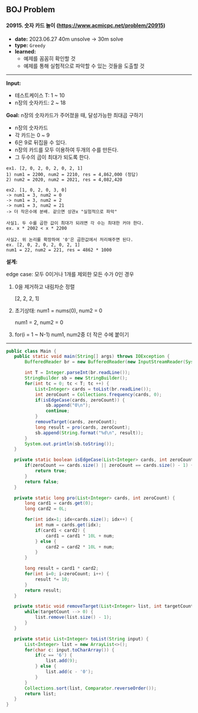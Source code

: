 ## BOJ Problem

#### 20915. 숫자 카드 놀이 (https://www.acmicpc.net/problem/20915)

- **date:** 2023.06.27 40m unsolve -> 30m solve
- **type:** `Greedy`
- **learned:** 
  - 예제를 꼼꼼히 확인할 것
  - 예제를 통해 실험적으로 파악할 수 있는 것들을 도출할 것

---

**Input:** 

- 테스트케이스 T: 1 ~ 10
- n장의 숫자카드: 2 ~ 18

**Goal:** n장의 숫자카드가 주어졌을 때, 달성가능한 최대곱 구하기

- n장의 숫자카드
- 각 카드는 0 ~ 9
- 6은 9로 뒤집을 수 있다.
- n장의 카드를 모두 이용하여 두개의 수를 만든다.
- 그 두수의 곱이 최대가 되도록 한다.


```
ex1. [2, 0, 2, 0, 2, 0, 2, 1]
1) num1 = 2200, num2 = 2210, res = 4,862,000 (정답)
2) num2 = 2020, num2 = 2021, res = 4,082,420

ex2. [1, 0, 2, 0, 3, 0]
-> num1 = 3, num2 = 0
-> num1 = 3, num2 = 2
-> num1 = 3, num2 = 21
-> 더 작은수에 분배. 같으면 상관x "실험적으로 파악"
```


```
사실1. 두 수를 곱한 값이 최대가 되려면 각 수는 최대한 커야 한다.
ex. x * 2002 < x * 2200

사실2. 위 논리를 확장하여 '0'은 곱한값에서 처리해주면 된다.
ex. [2, 0, 2, 0, 2, 0, 2, 1]
num1 = 22, num2 = 221, res = 4862 * 1000
```



**설계:**

edge case: 모두 0이거나 1개를 제외한 모든 수가 0인 경우

1. 0을 제거하고 내림차순 정렬

   [2, 2, 2, 1]

2. 초기상태: num1 = nums(0), num2 = 0

   num1 = 2, num2 = 0

3. for(i = 1 ~ N-1) num1, num2중 더 작은 수에 붙이기

---

 ```java
public class Main {
    public static void main(String[] args) throws IOException {
        BufferedReader br = new BufferedReader(new InputStreamReader(System.in));

        int T = Integer.parseInt(br.readLine());
        StringBuilder sb = new StringBuilder();
        for(int tc = 0; tc < T; tc ++) {
            List<Integer> cards = toList(br.readLine());
            int zeroCount = Collections.frequency(cards, 0);
            if(isEdgeCase(cards, zeroCount)) {
                sb.append("0\n");
                continue;
            }
            removeTarget(cards, zeroCount);
            long result = pro(cards, zeroCount);
            sb.append(String.format("%d\n", result));
        }
        System.out.println(sb.toString());
    }

    private static boolean isEdgeCase(List<Integer> cards, int zeroCount) {
        if(zeroCount == cards.size() || zeroCount == cards.size() - 1) {
            return true;
        }
        return false;
    }

    private static long pro(List<Integer> cards, int zeroCount) {
        long card1 = cards.get(0);
        long card2 = 0L;

        for(int idx=1; idx<cards.size(); idx++) {
            int num = cards.get(idx);
            if(card1 < card2) {
                card1 = card1 * 10L + num;
            } else {
                card2 = card2 * 10L + num;
            }
        }

        long result = card1 * card2;
        for(int i=0; i<zeroCount; i++) {
            result *= 10;
        }
        return result;
    }

    private static void removeTarget(List<Integer> list, int targetCount) {
        while(targetCount --> 0) {
            list.remove(list.size() - 1);
        }
    }

    private static List<Integer> toList(String input) {
        List<Integer> list = new ArrayList<>();
        for(char c: input.toCharArray()) {
            if(c == '6') {
                list.add(9);
            } else {
                list.add(c - '0');
            }
        }
        Collections.sort(list, Comparator.reverseOrder());
        return list;
    }
}
 ```
